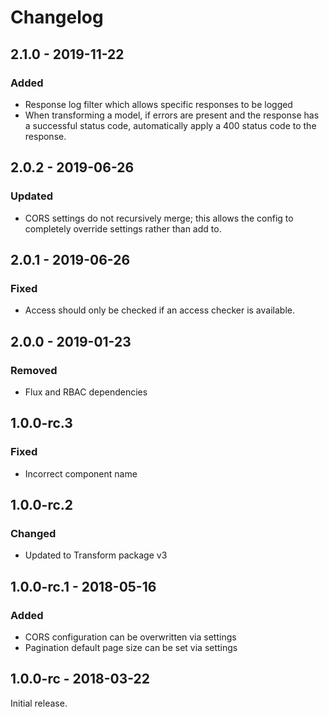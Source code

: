 Changelog
=========

## 2.1.0 - 2019-11-22
### Added
- Response log filter which allows specific responses to be logged
- When transforming a model, if errors are present and the response has a successful status code, automatically apply a 400 status code to the response.

## 2.0.2 - 2019-06-26
### Updated
- CORS settings do not recursively merge; this allows the config to completely override settings rather than add to.

## 2.0.1 - 2019-06-26
### Fixed
- Access should only be checked if an access checker is available.

## 2.0.0 - 2019-01-23
### Removed
- Flux and RBAC dependencies

## 1.0.0-rc.3
### Fixed
- Incorrect component name

## 1.0.0-rc.2
### Changed
- Updated to Transform package v3

## 1.0.0-rc.1 - 2018-05-16
### Added
- CORS configuration can be overwritten via settings
- Pagination default page size can be set via settings

## 1.0.0-rc - 2018-03-22
Initial release.